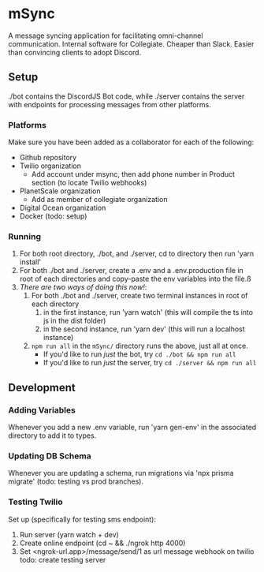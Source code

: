 # mSync
A message syncing application for facilitating omni-channel communication. Internal software for Collegiate. Cheaper than Slack. Easier than convincing clients to adopt Discord.

## Setup
./bot contains the DiscordJS Bot code, while ./server contains the server with endpoints for processing messages from other platforms.

### Platforms
Make sure you have been added as a collaborator for each of the following:
- Github repository
- Twilio organization
    - Add account under msync, then add phone number in Product section (to locate Twilio webhooks)
- PlanetScale organization
    - Add as member of collegiate organization
- Digital Ocean organization
- Docker (todo: setup)

### Running
1. For both root directory, ./bot, and ./server, cd to directory then run 'yarn install'
2. For both ./bot and ./server, create a .env and a .env.production file in root of each directories and copy-paste the env variables into the file.ß
3. *There are two ways of doing this now!*:
   1. For both ./bot and ./server, create two terminal instances in root of each directory
      1. in the first instance, run 'yarn watch' (this will compile the ts into js in the dist folder)
      2. in the second instance, run 'yarn dev' (this will run a localhost instance)
   2. `npm run all` in the `mSync/` directory runs the above, just all at once.
      - If you'd like to run *just* the bot, try `cd ./bot && npm run all`
      - If you'd like to run *just* the server, try `cd ./server && npm run all`

## Development

### Adding Variables
Whenever you add a new .env variable, run 'yarn gen-env' in the associated directory to add it to types.

### Updating DB Schema
Whenever you are updating a schema, run migrations via 'npx prisma migrate' (todo: testing vs prod branches).

### Testing Twilio
Set up (specifically for testing sms endpoint):
1. Run server (yarn watch + dev)
2. Create online endpoint (cd ~ && ./ngrok http 4000)
3. Set <ngrok-url.app>/message/send/1 as url message webhook on twilio
todo: create testing server
